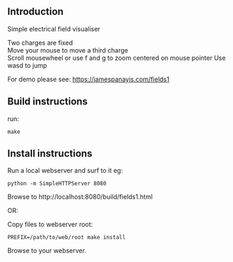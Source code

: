 ## Introduction

Simple electrical field visualiser  
  
Two charges are fixed  
Move your mouse to move a third charge  
Scroll mousewheel or use f and g to zoom centered on mouse pointer
Use wasd to jump
  
For demo please see: https://jamespanayis.com/fields1

## Build instructions

run:

	make


## Install instructions

Run a local webserver and surf to it eg:

	python -m SimpleHTTPServer 8080

Browse to http://localhost:8080/build/fields1.html

OR:

Copy files to webserver root:

	PREFIX=/path/to/web/root make install
	
Browse to your webserver.

